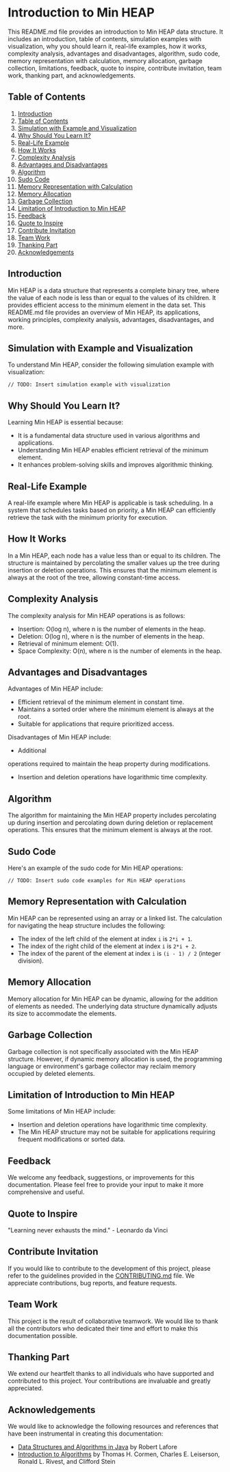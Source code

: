 # Introduction to Min HEAP

This README.md file provides an introduction to Min HEAP data structure. It includes an introduction, table of contents, simulation examples with visualization, why you should learn it, real-life examples, how it works, complexity analysis, advantages and disadvantages, algorithm, sudo code, memory representation with calculation, memory allocation, garbage collection, limitations, feedback, quote to inspire, contribute invitation, team work, thanking part, and acknowledgements.

## Table of Contents

1. [Introduction](#introduction)
2. [Table of Contents](#table-of-contents)
3. [Simulation with Example and Visualization](#simulation-with-example-and-visualization)
4. [Why Should You Learn It?](#why-should-you-learn-it)
5. [Real-Life Example](#real-life-example)
6. [How It Works](#how-it-works)
7. [Complexity Analysis](#complexity-analysis)
8. [Advantages and Disadvantages](#advantages-and-disadvantages)
9. [Algorithm](#algorithm)
10. [Sudo Code](#sudo-code)
11. [Memory Representation with Calculation](#memory-representation-with-calculation)
12. [Memory Allocation](#memory-allocation)
13. [Garbage Collection](#garbage-collection)
14. [Limitation of Introduction to Min HEAP](#limitation-of-introduction-to-min-heap)
15. [Feedback](#feedback)
16. [Quote to Inspire](#quote-to-inspire)
17. [Contribute Invitation](#contribute-invitation)
18. [Team Work](#team-work)
19. [Thanking Part](#thanking-part)
20. [Acknowledgements](#acknowledgements)

## Introduction

Min HEAP is a data structure that represents a complete binary tree, where the value of each node is less than or equal to the values of its children. It provides efficient access to the minimum element in the data set. This README.md file provides an overview of Min HEAP, its applications, working principles, complexity analysis, advantages, disadvantages, and more.

## Simulation with Example and Visualization

To understand Min HEAP, consider the following simulation example with visualization:

```
// TODO: Insert simulation example with visualization
```

## Why Should You Learn It?

Learning Min HEAP is essential because:

- It is a fundamental data structure used in various algorithms and applications.
- Understanding Min HEAP enables efficient retrieval of the minimum element.
- It enhances problem-solving skills and improves algorithmic thinking.

## Real-Life Example

A real-life example where Min HEAP is applicable is task scheduling. In a system that schedules tasks based on priority, a Min HEAP can efficiently retrieve the task with the minimum priority for execution.

## How It Works

In a Min HEAP, each node has a value less than or equal to its children. The structure is maintained by percolating the smaller values up the tree during insertion or deletion operations. This ensures that the minimum element is always at the root of the tree, allowing constant-time access.

## Complexity Analysis

The complexity analysis for Min HEAP operations is as follows:

- Insertion: O(log n), where n is the number of elements in the heap.
- Deletion: O(log n), where n is the number of elements in the heap.
- Retrieval of minimum element: O(1).
- Space Complexity: O(n), where n is the number of elements in the heap.

## Advantages and Disadvantages

Advantages of Min HEAP include:

- Efficient retrieval of the minimum element in constant time.
- Maintains a sorted order where the minimum element is always at the root.
- Suitable for applications that require prioritized access.

Disadvantages of Min HEAP include:

- Additional

 operations required to maintain the heap property during modifications.
- Insertion and deletion operations have logarithmic time complexity.

## Algorithm

The algorithm for maintaining the Min HEAP property includes percolating up during insertion and percolating down during deletion or replacement operations. This ensures that the minimum element is always at the root.

## Sudo Code

Here's an example of the sudo code for Min HEAP operations:

```
// TODO: Insert sudo code examples for Min HEAP operations
```

## Memory Representation with Calculation

Min HEAP can be represented using an array or a linked list. The calculation for navigating the heap structure includes the following:

- The index of the left child of the element at index `i` is `2*i + 1`.
- The index of the right child of the element at index `i` is `2*i + 2`.
- The index of the parent of the element at index `i` is `(i - 1) / 2` (integer division).

## Memory Allocation

Memory allocation for Min HEAP can be dynamic, allowing for the addition of elements as needed. The underlying data structure dynamically adjusts its size to accommodate the elements.

## Garbage Collection

Garbage collection is not specifically associated with the Min HEAP structure. However, if dynamic memory allocation is used, the programming language or environment's garbage collector may reclaim memory occupied by deleted elements.

## Limitation of Introduction to Min HEAP

Some limitations of Min HEAP include:

- Insertion and deletion operations have logarithmic time complexity.
- The Min HEAP structure may not be suitable for applications requiring frequent modifications or sorted data.

## Feedback

We welcome any feedback, suggestions, or improvements for this documentation. Please feel free to provide your input to make it more comprehensive and useful.

## Quote to Inspire

"Learning never exhausts the mind." - Leonardo da Vinci

## Contribute Invitation

If you would like to contribute to the development of this project, please refer to the guidelines provided in the [CONTRIBUTING.md](CONTRIBUTING.md) file. We appreciate contributions, bug reports, and feature requests.

## Team Work

This project is the result of collaborative teamwork. We would like to thank all the contributors who dedicated their time and effort to make this documentation possible.

## Thanking Part

We extend our heartfelt thanks to all individuals who have supported and contributed to this project. Your contributions are invaluable and greatly appreciated.

## Acknowledgements

We would like to acknowledge the following resources and references that have been instrumental in creating this documentation:

- [Data Structures and Algorithms in Java](https://www.amazon.com/Data-Structures-Algorithms-Java-2nd/dp/0672324539) by Robert Lafore
- [Introduction to Algorithms](https://mitpress.mit.edu/books/introduction-algorithms) by Thomas H. Cormen, Charles E. Leiserson, Ronald L. Rivest, and Clifford Stein
